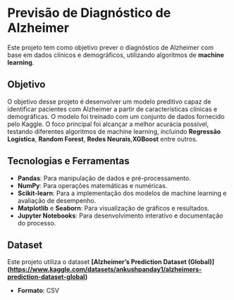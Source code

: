 # Previsão de Diagnóstico de Alzheimer
Este projeto tem como objetivo prever o diagnóstico de Alzheimer com base em dados clínicos e demográficos, utilizando algoritmos de **machine learning**.

## Objetivo
O objetivo desse projeto é desenvolver um modelo preditivo capaz de identificar pacientes com Alzheimer a partir de características clínicas e demográficas. O modelo foi treinado com um conjunto de dados fornecido pelo Kaggle. O foco principal foi alcançar a melhor acurácia possível, testando diferentes algoritmos de machine learning, incluindo **Regressão Logística**, **Random Forest**, **Redes Neurais**,**XGBoost** entre outros.

## Tecnologias e Ferramentas
- **Pandas**: Para manipulação de dados e pré-processamento.
- **NumPy**: Para operações matemáticas e numéricas.
- **Scikit-learn**: Para a implementação dos modelos de machine learning e avaliação de desempenho.
- **Matplotlib** e **Seaborn**: Para visualização de gráficos e resultados.
- **Jupyter Notebooks**: Para desenvolvimento interativo e documentação do processo.

## Dataset

Este projeto utiliza o dataset **[Alzheimer’s Prediction Dataset (Global)] (https://www.kaggle.com/datasets/ankushpanday1/alzheimers-prediction-dataset-global)**

- **Formato**: CSV
